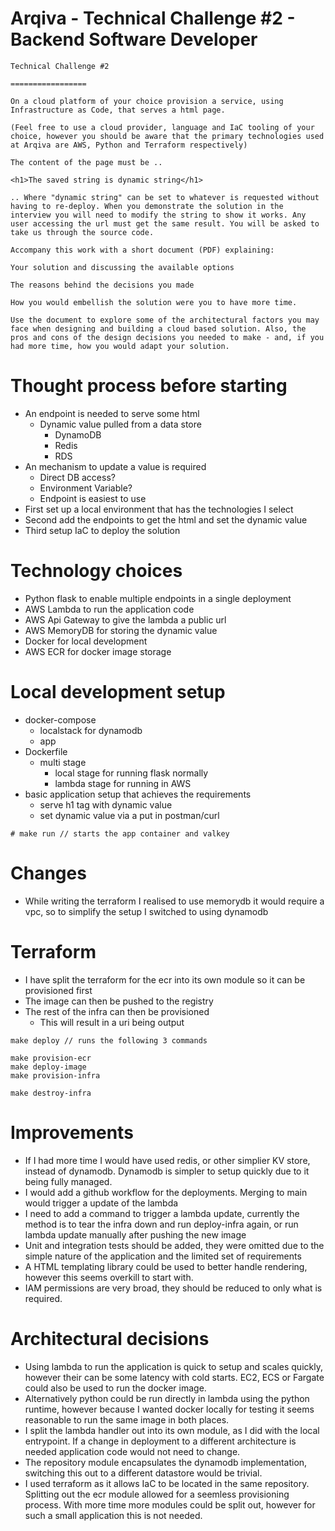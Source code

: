 # Arqiva - Technical Challenge #2 - Backend Software Developer

```
Technical Challenge #2

=================

On a cloud platform of your choice provision a service, using Infrastructure as Code, that serves a html page.

(Feel free to use a cloud provider, language and IaC tooling of your choice, however you should be aware that the primary technologies used at Arqiva are AWS, Python and Terraform respectively)

The content of the page must be ..

<h1>The saved string is dynamic string</h1>

.. Where "dynamic string" can be set to whatever is requested without having to re-deploy. When you demonstrate the solution in the interview you will need to modify the string to show it works. Any user accessing the url must get the same result. You will be asked to take us through the source code.

Accompany this work with a short document (PDF) explaining:

Your solution and discussing the available options

The reasons behind the decisions you made

How you would embellish the solution were you to have more time.

Use the document to explore some of the architectural factors you may face when designing and building a cloud based solution. Also, the pros and cons of the design decisions you needed to make - and, if you had more time, how you would adapt your solution.
```

# Thought process before starting
- An endpoint is needed to serve some html
    - Dynamic value pulled from a data store
        - DynamoDB
        - Redis
        - RDS
- An mechanism to update a value is required
    - Direct DB access?
    - Environment Variable?
    - Endpoint is easiest to use
- First set up a local environment that has the technologies I select
- Second add the endpoints to get the html and set the dynamic value
- Third setup IaC to deploy the solution

# Technology choices
- Python flask to enable multiple endpoints in a single deployment
- AWS Lambda to run the application code
- AWS Api Gateway to give the lambda a public url
- AWS MemoryDB for storing the dynamic value
- Docker for local development
- AWS ECR for docker image storage

# Local development setup
- docker-compose 
    - localstack for dynamodb
    - app
- Dockerfile
    - multi stage
        - local stage for running flask normally
        - lambda stage for running in AWS
- basic application setup that achieves the requirements
    - serve h1 tag with dynamic value
    - set dynamic value via a put in postman/curl

```
# make run // starts the app container and valkey
```

# Changes
- While writing the terraform I realised to use memorydb it would require a vpc, so to simplify the setup I switched to using dynamodb

# Terraform
- I have split the terraform for the ecr into its own module so it can be provisioned first
- The image can then be pushed to the registry
- The rest of the infra can then be provisioned
    - This will result in a uri being output
```
make deploy // runs the following 3 commands

make provision-ecr
make deploy-image
make provision-infra

make destroy-infra
```

# Improvements
- If I had more time I would have used redis, or other simplier KV store, instead of dynamodb. Dynamodb is simpler to setup quickly due to it being fully managed.
- I would add a github workflow for the deployments. Merging to main would trigger a update of the lambda
- I need to add a command to trigger a lambda update, currently the method is to tear the infra down and run deploy-infra again, or run lambda update manually after pushing the new image
- Unit and integration tests should be added, they were omitted due to the simple nature of the application and the limited set of requirements
- A HTML templating library could be used to better handle rendering, however this seems overkill to start with.
- IAM permissions are very broad, they should be reduced to only what is required.

# Architectural decisions
- Using lambda to run the application is quick to setup and scales quickly, however their can be some latency with cold starts. EC2, ECS or Fargate could also be used to run the docker image.
- Alternatively python could be run directly in lambda using the python runtime, however because I wanted docker locally for testing it seems reasonable to run the same image in both places.
- I split the lambda handler out into its own module, as I did with the local entrypoint. If a change in deployment to a different architecture is needed application code would not need to change.
- The repository module encapsulates the dynamodb implementation, switching this out to a different datastore would be trivial.
- I used terraform as it allows IaC to be located in the same repository. Splitting out the ecr module allowed for a seemless provisioning process. With more time more modules could be split out, however for such a small application this is not needed.
